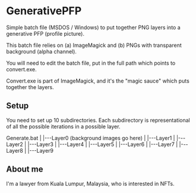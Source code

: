 # GenerativePFP
Simple batch file (MSDOS / Windows) to put together PNG layers into a generative PFP (profile picture). 

This batch file relies on (a) ImageMagick and (b) PNGs with transparent background (alpha channel).

You will need to edit the batch file, put in the full path which points to convert.exe.

Convert.exe is part of ImageMagick, and it's the "magic sauce" which puts together the layers.

## Setup

You need to set up 10 subdirectories. Each subdirectory is representational of all the possible iterations in a possible layer.

Generate.bat
|
|---Layer0 (background images go here)
|
|---Layer1
|
|---Layer2
|
|---Layer3
|
|---Layer4
|
|---Layer5
|
|---Layer6
|
|---Layer7
|
|---Layer8
|
|---Layer9

## About me

I'm a lawyer from Kuala Lumpur, Malaysia, who is interested in NFTs.
